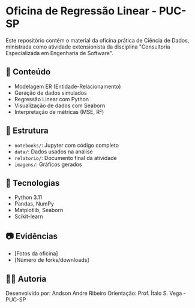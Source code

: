 # Oficina de Regressão Linear - PUC-SP

Este repositório contém o material da oficina prática de Ciência de Dados, ministrada como atividade extensionista da disciplina "Consultoria Especializada em Engenharia de Software".

## 📌 Conteúdo

- Modelagem ER (Entidade-Relacionamento)
- Geração de dados simulados
- Regressão Linear com Python
- Visualização de dados com Seaborn
- Interpretação de métricas (MSE, R²)

## 📁 Estrutura

- `notebooks/`: Jupyter com código completo
- `data/`: Dados usados na análise
- `relatorio/`: Documento final da atividade
- `imagens/`: Gráficos gerados

## 🧠 Tecnologias

- Python 3.11
- Pandas, NumPy
- Matplotlib, Seaborn
- Scikit-learn

## 📷 Evidências

- [Fotos da oficina]
- [Número de forks/downloads]

## 👨‍🏫 Autoria

Desenvolvido por: Andson Andre Ribeiro
Orientação: Prof. Ítalo S. Vega - PUC-SP
